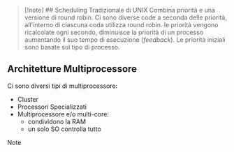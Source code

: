 >[!note] ## Scheduling Tradizionale di UNIX
> Combina priorità e una versione di round robin. Ci sono diverse code a seconda delle priorità, all'interno di ciascuna coda utilizza round robin. le priorità vengono ricalcolate ogni secondo, diminuisce la priorità di un processo aumentando il suo tempo di esecuzione (*feedback*).
> Le priorità iniziali sono basate sul tipo di processo.

## Architetture Multiprocessore
Ci sono diversi tipi di multiprocessore:
- Cluster
- Processori Specializzati
- Multiprocessore e/o multi-core:
	- condividono la RAM
	- un solo SO controlla tutto

>[!note] 